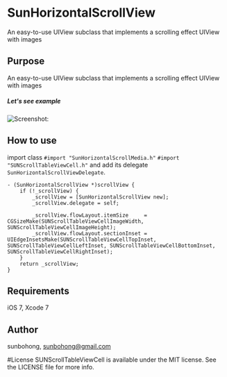 # SunHorizontalScrollView
An easy-to-use UIView subclass that implements a scrolling effect UIView with images

## Purpose

An easy-to-use UIView subclass that implements a scrolling effect UIView with images

##### Let's see example

![Screenshot:](Assets/example.gif)


## How to use

import class `#import "SunHorizontalScrollMedia.h"` `#import "SUNScrollTableViewCell.h"` and add its delegate `SunHorizontalScrollViewDelegate`.

```objc
- (SunHorizontalScrollView *)scrollView {
    if (!_scrollView) {
        _scrollView = [SunHorizontalScrollView new];
        _scrollView.delegate = self;

        _scrollView.flowLayout.itemSize     = CGSizeMake(SUNScrollTableViewCellImageWidth, SUNScrollTableViewCellImageHeight);
        _scrollView.flowLayout.sectionInset = UIEdgeInsetsMake(SUNScrollTableViewCellTopInset, SUNScrollTableViewCellLeftInset, SUNScrollTableViewCellBottomInset, SUNScrollTableViewCellRightInset);
    }
    return _scrollView;
}
```


## Requirements
iOS 7, Xcode 7

## Author

sunbohong, sunbohong@gmail.com

#License
SUNScrollTableViewCell is available under the MIT license. See the LICENSE file for more info.
